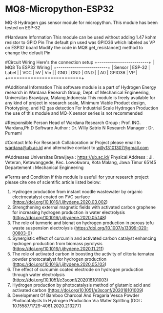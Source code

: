 # MQ8-Micropython-ESP32
MQ-8 Hydrogen gas sensor module for micropython. This module has been tested on ESP-32

#Hardware Information
This module can be used without adding 1.47 kohm resistor to GPIO Pin
The default pin used was GPIO36 which labeled as VP on ESP32 board
Modify the code in MQ8.get_resistance() method to change the default Pin

#Circuit Wiring
Here's the connection setup
+--------------------------+
|   MQ8 To ESP32 Wiring    |
+--------------------------+
| Sensor | ESP-32 | Label  |
|  VCC   |  5V    |  Vin   |
|  GND   |  GND   |  GND   |
|  A0    | GPIO36 |  VP    |
+==========================+

#Additional Information
This software module is a part of Hydrogen Energy research in Wardana Research Group, Dept. of Mechanical Engineering, Universitas Brawijaya, Malang,Indonesia
This module is freely available for any kind of project in research scale, Minimum Viable Product design, Prototyping, and H2 gas detection
For Industrial Scale Hydrogen Production the use of this module and MQ-X sensor series is not recommended

#Responsible Person
Head of Wardana Research Group : Prof. ING. Wardana,Ph.D
Software Author                : Dr. WIlly Satrio N
Research Manager               : Dr. Purnami

#Contact Info
For Research Collaboration or Project please email to wardana@ub.ac.id and alternative contact to willy13101307@gmail.com

#Addresses
Universitas Brawijaya          : https://ub.ac.id/
Physical Address               : Jl. Veteran, Ketawanggede, Kec. Lowokwaru, Kota Malang, Jawa Timur 65145
Departement                    : Mechanical Engineering

#Terms and Condition
If this module is usefull for your research project please cite one of scientific article listed below:
1. Hydrogen production from instant noodle wastewater by organic electrocatalyst coated on PVC surface 
   (https://doi.org/10.1016/j.ijhydene.2020.03.002)
2. Strengthening external magnetic fields with activated carbon graphene for increasing hydrogen production in water electrolysis 
   (https://doi.org/10.1016/j.ijhydene.2020.05.148)
3. The role of turmeric and bicnat on hydrogen production in porous tofu waste suspension electrolysis
   (https://doi.org/10.1007/s13399-020-00803-0)
4. Synergistic effect of curcumin and activated carbon catalyst enhancing hydrogen production from biomass pyrolysis
   (https://doi.org/10.1016/j.ijhydene.2020.11.211)
5. The role of activated carbon in boosting the activity of clitoria ternatea powder photocatalyst for hydrogen production
   (https://doi.org/10.1016/j.ijhydene.2020.05.103)
6. The effect of curcumin coated electrode on hydrogen production through water electrolysis
   (https://doi.org/10.1051/e3sconf/202018101003)
7. Hydrogen production by photocatalysis method of glutamic acid and activated carbon
   (https://doi.org/10.1051/e3sconf/202018101009)
8. Development Of Bamboo Charcoal And Fragaria Vesca Powder Photocatalysts In Hydrogen Production Via Water Splitting
   (DOI : 10.15587/1729-4061.2020.213277)


